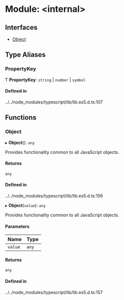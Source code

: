 # Module: <internal\>

## Interfaces

- [Object](../interfaces/server_systems_inventory_crafting__internal__Object.md)

## Type Aliases

### PropertyKey

Ƭ **PropertyKey**: `string` \| `number` \| `symbol`

#### Defined in

../../node_modules/typescript/lib/lib.es5.d.ts:107

## Functions

### Object

▸ **Object**(): `any`

Provides functionality common to all JavaScript objects.

#### Returns

`any`

#### Defined in

../../node_modules/typescript/lib/lib.es5.d.ts:156

▸ **Object**(`value`): `any`

Provides functionality common to all JavaScript objects.

#### Parameters

| Name | Type |
| :------ | :------ |
| `value` | `any` |

#### Returns

`any`

#### Defined in

../../node_modules/typescript/lib/lib.es5.d.ts:157
